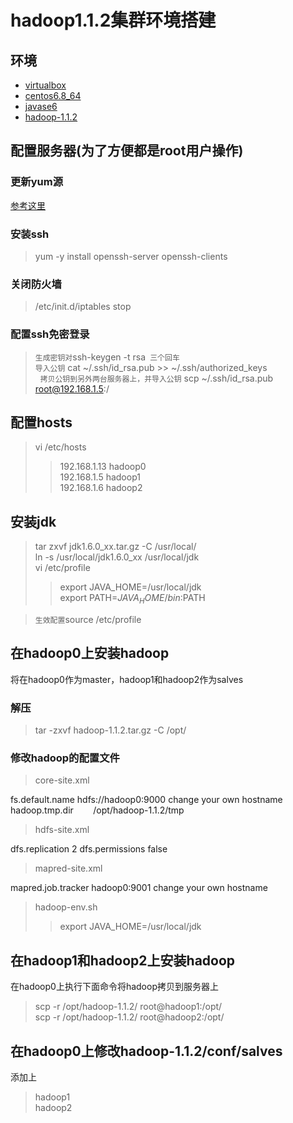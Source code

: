 # hadoop1.1.2集群环境搭建

## 环境
* [virtualbox](https://www.virtualbox.org/)
* [centos6.8_64](http://vault.centos.org/6.8/isos/x86_64/)
* [javase6](http://www.oracle.com/technetwork/java/javase/downloads/java-archive-downloads-javase6-419409.html)<br>
* [hadoop-1.1.2](https://archive.apache.org/dist/hadoop/common/hadoop-1.1.2/)<br>

## 配置服务器(为了方便都是root用户操作)
### 更新yum源
[参考这里](http://mirrors.aliyun.com/help/centos?spm=5176.bbsr150321.0.0.d6ykiD)

### 安装ssh
> yum -y install openssh-server openssh-clients
### 关闭防火墙
> /etc/init.d/iptables stop
### 配置ssh免密登录
> `生成密钥对`ssh-keygen -t rsa` 三个回车` <br/>
`导入公钥` cat ~/.ssh/id_rsa.pub >> ~/.ssh/authorized_keys <br/> 
`拷贝公钥到另外两台服务器上，并导入公钥` scp ~/.ssh/id_rsa.pub root@192.168.1.5:/

## 配置hosts
> vi /etc/hosts
>> 192.168.1.13 hadoop0<br>
192.168.1.5 hadoop1<br>
192.168.1.6 hadoop2<br>


## 安装jdk
> tar zxvf jdk1.6.0_xx.tar.gz -C /usr/local/</br>
 ln -s /usr/local/jdk1.6.0_xx /usr/local/jdk</br>
 vi /etc/profile</br>
>> export JAVA_HOME=/usr/local/jdk  
export PATH=$JAVA_HOME/bin:$PATH  

> `生效配置`source /etc/profile

## 在hadoop0上安装hadoop
将在hadoop0作为master，hadoop1和hadoop2作为salves
### 解压
> tar -zxvf hadoop-1.1.2.tar.gz -C /opt/
### 修改hadoop的配置文件
> core-site.xml
>> <configuration>
 <property>
        <name>fs.default.name</name>
        <value>hdfs://hadoop0:9000</value>
        <description>change your own hostname</description>
    </property>
    <property>
        <name>hadoop.tmp.dir</name>
        <value>/opt/hadoop-1.1.2/tmp</value>
    </property>
</configuration>
  
> hdfs-site.xml
>> <configuration>
<property>
        <name>dfs.replication</name>
        <value>2</value>
    </property>
    <property>
        <name>dfs.permissions</name>
        <value>false</value>
    </property>
</configuration>
  
> mapred-site.xml
>> <configuration>
<property>
        <name>mapred.job.tracker</name>
        <value>hadoop0:9001</value>
        <description>change your own hostname</description>
    </property>
</configuration>
  
> hadoop-env.sh
>> export JAVA_HOME=/usr/local/jdk
  
## 在hadoop1和hadoop2上安装hadoop
在hadoop0上执行下面命令将hadoop拷贝到服务器上
> scp -r /opt/hadoop-1.1.2/ root@hadoop1:/opt/</br>
  scp -r /opt/hadoop-1.1.2/ root@hadoop2:/opt/
  
  
## 在hadoop0上修改hadoop-1.1.2/conf/salves
添加上
> hadoop1</br>
hadoop2
  
  
